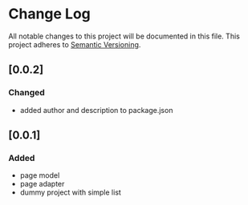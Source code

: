# Change Log
All notable changes to this project will be documented in this file.
This project adheres to [Semantic Versioning](http://semver.org/).

## [0.0.2]
### Changed
- added author and description to package.json

## [0.0.1]
### Added
- page model
- page adapter
- dummy project with simple list
